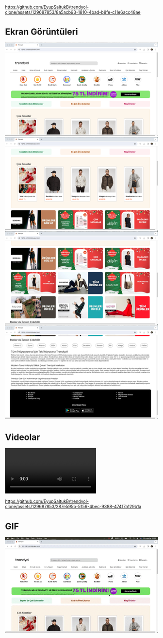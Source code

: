 
https://github.com/EyupSaltukB/trendyol-clone/assets/129687853/8a5acb93-1810-4bad-b8fe-c11e6acc48ae
# Ekran Görüntüleri

![](images/trendyol.png)
![](images/trendyol1.png)
![](images/trendyol2.png)
![](images/trendyol3.png)

# Videolar

![](images/trendyols.mp4)


https://github.com/EyupSaltukB/trendyol-clone/assets/129687853/287e595b-5156-4bec-9388-47417a129b1a


# GIF

![](images/trendyolss.gif)
